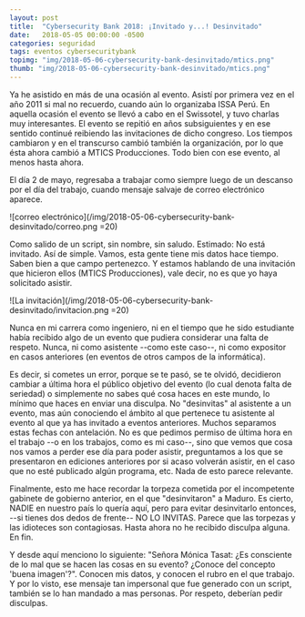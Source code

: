 ```yaml
---
layout: post
title:  "Cybersecurity Bank 2018: ¡Invitado y...! Desinvitado"
date:   2018-05-05 00:00:00 -0500
categories: seguridad
tags: eventos cybersecuritybank
topimg: "img/2018-05-06-cybersecurity-bank-desinvitado/mtics.png"
thumb: "img/2018-05-06-cybersecurity-bank-desinvitado/mtics.png"
---
```

Ya he asistido en más de una ocasión al evento. Asistí por primera vez en el año 2011 si mal no recuerdo, cuando aún lo organizaba ISSA Perú. En aquella ocasión el evento se llevó a cabo en el Swissotel, y tuvo charlas muy interesantes. El evento se repitió en años subsiguientes y en ese sentido continué reibiendo las invitaciones de dicho congreso. Los tiempos cambiaron y en el transcurso cambió también la organización, por lo que ésta ahora cambió a MTICS Producciones. Todo bien con ese evento, al menos hasta ahora.

El día 2 de mayo, regresaba a trabajar como siempre luego de un descanso por el día del trabajo, cuando mensaje salvaje de correo electrónico aparece.

![correo electrónico](/img/2018-05-06-cybersecurity-bank-desinvitado/correo.png =20)

Como salido de un script, sin nombre, sin saludo. Estimado: No está invitado.
Así de simple. Vamos, esta gente tiene mis datos hace tiempo. Saben bien a que campo pertenezco. Y estamos hablando de una invitación que hicieron ellos (MTICS Producciones), vale decir, no es que yo haya solicitado asistir.

![La invitación](/img/2018-05-06-cybersecurity-bank-desinvitado/invitacion.png =20)

Nunca en mi carrera como ingeniero, ni en el tiempo que he sido estudiante había recibido algo de un evento que pudiera considerar una falta de respeto. Nunca, ni como asistente --como este caso--, ni como expositor en casos anteriores (en eventos de otros campos de la informática). 

Es decir, si cometes un error, porque se te pasó, se te olvidó, decidieron cambiar a última hora el público objetivo del evento (lo cual denota falta de seriedad) o simplemente no sabes qué cosa haces en este mundo, lo mínimo que haces en enviar una disculpa. No "desinvitas" al asistente a un evento, mas aún conociendo el ámbito al que pertenece tu asistente al evento al que ya has invitado a eventos anteriores. Muchos separamos estas fechas con antelación. No es que pedimos permiso de última hora en el trabajo --o en los trabajos, como es mi caso--, sino que vemos que cosa nos vamos a perder ese día para poder asistir, preguntamos a los que se presentaron en ediciones anteriores por si acaso volverán asistir, en el caso que no esté publicado algún programa, etc. Nada de esto parece relevante.

Finalmente, esto me hace recordar la torpeza cometida por el incompetente gabinete de gobierno anterior, en el que "desinvitaron" a Maduro. Es cierto, NADIE en nuestro país lo quería aquí, pero para evitar desinvitarlo entonces, --si tienes dos dedos de frente-- NO LO INVITAS. Parece que las torpezas y las idioteces son contagiosas. Hasta ahora no he recibido disculpa alguna. En fin. 

Y desde aquí menciono lo siguiente: "Señora Mónica Tasat: ¿Es consciente de lo mal que se hacen las cosas en su evento? ¿Conoce del concepto 'buena imagen'?". Conocen mis datos, y conocen el rubro en el que trabajo. Y por lo visto, ese mensaje tan impersonal que fue generado con un script, también se lo han mandado a mas personas. Por respeto, deberían pedir disculpas.
